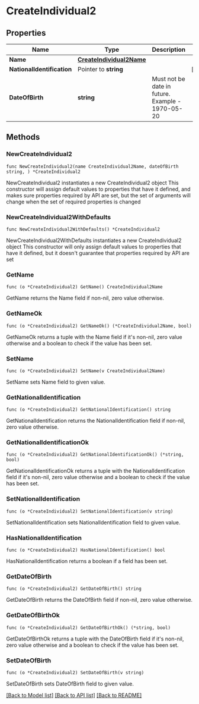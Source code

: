 # CreateIndividual2

## Properties

Name | Type | Description | Notes
------------ | ------------- | ------------- | -------------
**Name** | [**CreateIndividual2Name**](CreateIndividual_2_name.md) |  | 
**NationalIdentification** | Pointer to **string** |  | [optional] 
**DateOfBirth** | **string** | Must not be date in future. Example - 1970-05-20 | 

## Methods

### NewCreateIndividual2

`func NewCreateIndividual2(name CreateIndividual2Name, dateOfBirth string, ) *CreateIndividual2`

NewCreateIndividual2 instantiates a new CreateIndividual2 object
This constructor will assign default values to properties that have it defined,
and makes sure properties required by API are set, but the set of arguments
will change when the set of required properties is changed

### NewCreateIndividual2WithDefaults

`func NewCreateIndividual2WithDefaults() *CreateIndividual2`

NewCreateIndividual2WithDefaults instantiates a new CreateIndividual2 object
This constructor will only assign default values to properties that have it defined,
but it doesn't guarantee that properties required by API are set

### GetName

`func (o *CreateIndividual2) GetName() CreateIndividual2Name`

GetName returns the Name field if non-nil, zero value otherwise.

### GetNameOk

`func (o *CreateIndividual2) GetNameOk() (*CreateIndividual2Name, bool)`

GetNameOk returns a tuple with the Name field if it's non-nil, zero value otherwise
and a boolean to check if the value has been set.

### SetName

`func (o *CreateIndividual2) SetName(v CreateIndividual2Name)`

SetName sets Name field to given value.


### GetNationalIdentification

`func (o *CreateIndividual2) GetNationalIdentification() string`

GetNationalIdentification returns the NationalIdentification field if non-nil, zero value otherwise.

### GetNationalIdentificationOk

`func (o *CreateIndividual2) GetNationalIdentificationOk() (*string, bool)`

GetNationalIdentificationOk returns a tuple with the NationalIdentification field if it's non-nil, zero value otherwise
and a boolean to check if the value has been set.

### SetNationalIdentification

`func (o *CreateIndividual2) SetNationalIdentification(v string)`

SetNationalIdentification sets NationalIdentification field to given value.

### HasNationalIdentification

`func (o *CreateIndividual2) HasNationalIdentification() bool`

HasNationalIdentification returns a boolean if a field has been set.

### GetDateOfBirth

`func (o *CreateIndividual2) GetDateOfBirth() string`

GetDateOfBirth returns the DateOfBirth field if non-nil, zero value otherwise.

### GetDateOfBirthOk

`func (o *CreateIndividual2) GetDateOfBirthOk() (*string, bool)`

GetDateOfBirthOk returns a tuple with the DateOfBirth field if it's non-nil, zero value otherwise
and a boolean to check if the value has been set.

### SetDateOfBirth

`func (o *CreateIndividual2) SetDateOfBirth(v string)`

SetDateOfBirth sets DateOfBirth field to given value.



[[Back to Model list]](../README.md#documentation-for-models) [[Back to API list]](../README.md#documentation-for-api-endpoints) [[Back to README]](../README.md)


